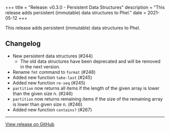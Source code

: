 +++
title = "Release: v0.3.0 - Persistent Data Structures"
description = "This release adds persistent (immutable) data structures to Phel."
date = 2021-05-12
+++

This release adds persistent (immutable) data structures to Phel.

## Changelog

* New persistent data structures (#244)
  - The old data structures have been deprecated and will be removed in the next version.
* Rename `fmt` command to `format` (#248)
* Added new function `take-last` (#245)
* Added new function `re-seq` (#245)
* `partition` now returns all items if the length of the given array is lower than the given size n. (#246)
* `partition` now returns remaining items if the size of the remaining array is lower than given size n. (#246)
* Added new function `contains?` (#267)


---

[View release on GitHub](https://github.com/phel-lang/phel-lang/releases/tag/v0.3.0)

